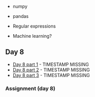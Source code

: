 
* numpy
* pandas

* Regular expressions

* Machine learning?


## Day 8

* [Day 8 part 1]() - TIMESTAMP MISSING
* [Day 8 part 2]() - TIMESTAMP MISSING
* [Day 8 part 3]() - TIMESTAMP MISSING


### Assignment (day 8)


